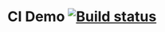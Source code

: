  # CI Demo  [![Build status](https://ci.appveyor.com/api/projects/status/u3ha7hlhqptyp3nw?svg=true)](https://ci.appveyor.com/project/katrin4455/jarfile)
